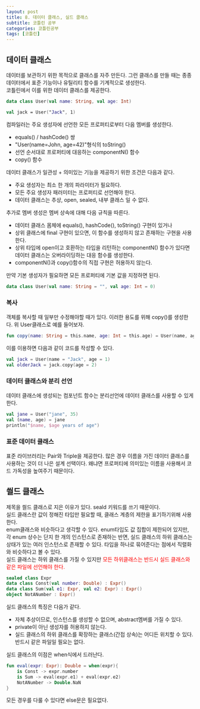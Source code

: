 ```yaml
---
layout: post
title: 8. 데이터 클래스, 실드 클래스
subtitle: 코틀린 공부
categories: 코틀린공부
tags: [코틀린]
---
```

## 데이터 클래스
데이터를 보관하기 위한 목적으로 클래스를 자주 만든다. 그런 클래스를 만들 때는 종종 데이터에서 표준 기능이나 유틸리티 함수를 기계적으로 생성한다.<br>
코틀린에서 이를 위한 데이터 클래스를 제공한다. 

```kotlin
data class User(val name: String, val age: Int)

val jack = User("Jack", 1)
```
컴파일러는 주요 생성자에 선언한 모든 프로퍼티로부터 다음 멤버를 생성한다.

- equals() / hashCode() 쌍
- "User(name=John, age=42)"형식의 toString()
- 선언 순서대로 프로퍼티에 대응하는 componentN() 함수
- copy() 함수

데이터 클래스가 일관성 + 의미있는 기능을 제공하기 위한 조건은 다음과 같다.

- 주요 생성자는 최소 한 개의 파라미터가 필요하다.
- 모든 주요 생성자 패러미터는 프로퍼티로 선언해야 한다.
- 데이터 클래스는 추상, open, sealed, 내부 클래스 일 수 없다.

추가로 멤버 생성은 멤버 상속에 대해 다음 규칙을 따른다.

- 데이터 클래스 몸체에 equals(), hashCode(), toString() 구현이 있거나
- 상위 클래스에 final 구현이 있으면, 이 함수를 생성하지 않고 존재하는 구현을 사용한다.
- 상위 타입에 open이고 호환하는 타입을 리턴하는 componentN() 함수가 있다면 데이터 클래스는 오버라이딩하는 대응 함수를 생성한다. 
- componentN()과 copy()함수의 직접 구현은 허용하지 않는다. 

만약 기본 생성자가 필요하면 모든 프로퍼티에 기본 값을 지정하면 된다.
```kotlin
data class User(val name: String = "", val age: Int = 0)
```

### 복사
객체를 복사할 때 일부만 수정해야할 때가 있다. 이러한 용도를 위해 copy()를 생성한다. 위 User클래스로 예를 들어보자.
```kotlin
fun copy(name: String = this.name, age: Int = this.age) = User(name, age)
```
이를 이용하면 다음과 같이 코드를 작성할 수 있다.
```kotlin
val jack = User(name = "Jack", age = 1)
val olderJack = jack.copy(age = 2)
```

### 데이터 클래스와 분리 선언
데이터 클래스에 생성되는 컴포넌트 함수는 분리선언에 데이터 클래스를 사용할 수 있게 한다.
```kotlin
val jane = User("jane", 35)
val (name, age) = jane
println("$name, $age years of age")
```
### 표준 데이터 클래스
표준 라이브러리는 Pair와 Triple을 제공한다. 많은 경우 이름을 가진 데이터 클래스를 사용하는 것이 더 나은 설계 선택이다. 왜냐면 프로퍼티에 의미있는 이름을 사용해서 코드 가독성을 높여주기 때문이다. 
## 씔드 클래스
제목을 씔드 클래스로 지은 이유가 있다. seald 키워드를 쓰기 때문이다.<br>
실드 클래스란 값이 정해진 타입만 필요할 때, 클래스 계층의 제한을 표기하기위해 사용한다.<br>
enum클래스와 비슷하다고 생각할 수 있다. enum타입도 값 집합이 제한되어 있지만, 각 enum 상수는 단지 한 개의 인스턴스로 존재하는 반면, 실드 클래스의 하위 클래스는 상태가 있는 여러 인스턴스로 존재할 수 있다.
타입을 하나로 묶어준다는 점에서 직렬화와 비슷하다고 볼 수 있다. 
<br>실드 클래스는 하위 클래스를 가질 수 있지만 <span style="color:red">모든 하위클래스는 반드시 실드 클래스와 같은 파일에 선언해야 한다.</span>
```kotlin
sealed class Expr
data class Const(val number: Double) : Expr()
data class Sum(val e1: Expr, val e2: Expr) : Expr()
object NotANumber : Expr()
```
실드 클래스의 특징은 다음가 같다.
- 자체 추상이므로, 인스턴스를 생성할 수 없으며, abstract멤버를 가질 수 있다.
- private이 아닌 생성자를 허용하지 않는다.
- 실드 클래스의 하위 클래스를 확장하는 클래스(간접 상속)는 어디든 위치할 수 있다. 반드시 같은 파일일 필요는 없다.  

실드 클래스의 이점은 when식에서 드러난다.
```kotlin
fun eval(expr: Expr): Double = when(expr){
    is Const -> expr.number
    is Sum -> eval(expr.e1) + eval(expr.e2)
    NotANumber -> Double.NaN
}
```
모든 경우를 다룰 수 있다면 else문은 필요없다.
